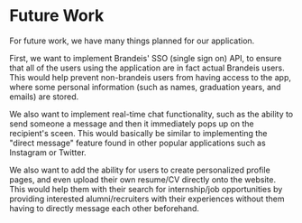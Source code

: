 # Future Work

For future work, we have many things planned for our application.

First, we want to implement Brandeis' SSO (single sign on) API, to ensure that all of the users using the application are in fact actual Brandeis users.
This would help prevent non-brandeis users from having access to the app, where some personal information (such as names, graduation years, and emails) are stored.

We also want to implement real-time chat functionality, such as the ability to send someone a message and then it immediately pops up on the recipient's sceen.
This would basically be similar to implementing the "direct message" feature found in other popular applications such as Instagram or Twitter.

We also want to add the ability for users to create personalized profile pages, and even upload their own resume/CV directly onto the website.  This would help them
with their search for internship/job opportunities by providing interested alumni/recruiters with their experiences without them having to directly message each
other beforehand.
